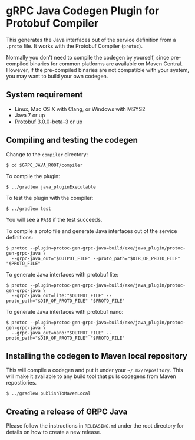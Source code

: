 gRPC Java Codegen Plugin for Protobuf Compiler
==============================================

This generates the Java interfaces out of the service definition from a
`.proto` file. It works with the Protobuf Compiler (``protoc``).

Normally you don't need to compile the codegen by yourself, since pre-compiled
binaries for common platforms are available on Maven Central. However, if the
pre-compiled binaries are not compatible with your system, you may want to
build your own codegen.

## System requirement

* Linux, Mac OS X with Clang, or Windows with MSYS2
* Java 7 or up
* [Protobuf](https://github.com/google/protobuf) 3.0.0-beta-3 or up

## Compiling and testing the codegen
Change to the `compiler` directory:
```
$ cd $GRPC_JAVA_ROOT/compiler
```

To compile the plugin:
```
$ ../gradlew java_pluginExecutable
```

To test the plugin with the compiler:
```
$ ../gradlew test
```
You will see a `PASS` if the test succeeds.

To compile a proto file and generate Java interfaces out of the service definitions:
```
$ protoc --plugin=protoc-gen-grpc-java=build/exe/java_plugin/protoc-gen-grpc-java \
  --grpc-java_out="$OUTPUT_FILE" --proto_path="$DIR_OF_PROTO_FILE" "$PROTO_FILE"
```
To generate Java interfaces with protobuf lite:
```
$ protoc --plugin=protoc-gen-grpc-java=build/exe/java_plugin/protoc-gen-grpc-java \
  --grpc-java_out=lite:"$OUTPUT_FILE" --proto_path="$DIR_OF_PROTO_FILE" "$PROTO_FILE"
```
To generate Java interfaces with protobuf nano:
```
$ protoc --plugin=protoc-gen-grpc-java=build/exe/java_plugin/protoc-gen-grpc-java \
  --grpc-java_out=nano:"$OUTPUT_FILE" --proto_path="$DIR_OF_PROTO_FILE" "$PROTO_FILE"
```

## Installing the codegen to Maven local repository
This will compile a codegen and put it under your ``~/.m2/repository``. This
will make it available to any build tool that pulls codegens from Maven
repostiories.
```
$ ../gradlew publishToMavenLocal
```

## Creating a release of GRPC Java
Please follow the instructions in ``RELEASING.md`` under the root directory for
details on how to create a new release.
